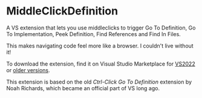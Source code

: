 # MiddleClickDefinition
A VS extension that lets you use middleclicks to trigger Go To Definition, Go To Implementation, Peek Definition, Find References and Find In Files.

This makes navigating code feel more like a browser. I couldn't live without it!

To download the extension, find it on Visual Studio Marketplace for [VS2022](https://marketplace.visualstudio.com/items?itemName=norachuga.MiddleClickDefinition64) or [older versions](https://marketplace.visualstudio.com/items?itemName=norachuga.MiddleClickDefinition).


This extension is based on the old _Ctrl-Click Go To Definition_ extension by Noah Richards, which became an official part of VS long ago.